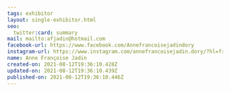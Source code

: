 ```yaml
---
tags: exhibitor
layout: single-exhibitor.html
seo:
  twitter:card: summary
mail: mailto:afjadin@hotmail.com
facebook-url: https://www.facebook.com/Annefrancoisejadindory
instagram-url: https://www.instagram.com/annefrancoisejadin.dory/?hl=fr
name: Anne Françoise Jadin
created-on: 2021-08-12T19:36:10.428Z
updated-on: 2021-08-12T19:36:10.439Z
published-on: 2021-08-12T19:36:10.446Z
---
```

